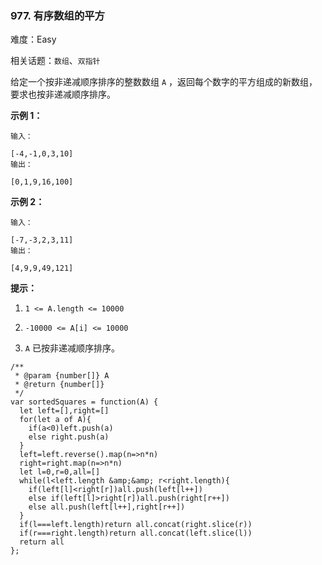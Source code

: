 ### 977. 有序数组的平方

难度：Easy

相关话题：`数组`、`双指针`

给定一个按非递减顺序排序的整数数组  `A` ，返回每个数字的平方组成的新数组，要求也按非递减顺序排序。







**示例 1：** 





```
输入：

[-4,-1,0,3,10]
输出：

[0,1,9,16,100]

```


**示例 2：** 





```
输入：

[-7,-3,2,3,11]
输出：

[4,9,9,49,121]

```






**提示：** 




1.  `1 <= A.length <= 10000` 

2.  `-10000 <= A[i] <= 10000` 

3.  `A` 已按非递减顺序排序。






```
/**
 * @param {number[]} A
 * @return {number[]}
 */
var sortedSquares = function(A) {
  let left=[],right=[]
  for(let a of A){
    if(a<0)left.push(a)
    else right.push(a)
  }
  left=left.reverse().map(n=>n*n)
  right=right.map(n=>n*n)
  let l=0,r=0,all=[]
  while(l<left.length &amp;&amp; r<right.length){
    if(left[l]<right[r])all.push(left[l++])
    else if(left[l]>right[r])all.push(right[r++])
    else all.push(left[l++],right[r++])
  }
  if(l===left.length)return all.concat(right.slice(r))
  if(r===right.length)return all.concat(left.slice(l))
  return all
};




```

